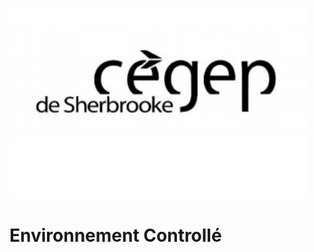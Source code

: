 ![CegepSherb](https://github.com/wbouchard98/hello-world/blob/6aef4d34968bf11c8b951992c217871ff4be5614/cegepSherb.PNG)
# Environnement Controllé
